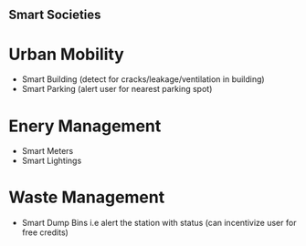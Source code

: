 ## Smart Societies

# Urban Mobility
- Smart Building (detect for cracks/leakage/ventilation in building)
- Smart Parking (alert user for nearest parking spot)

# Enery Management
- Smart Meters
- Smart Lightings

# Waste Management 
- Smart Dump Bins i.e alert the station with status (can incentivize user for free credits)

